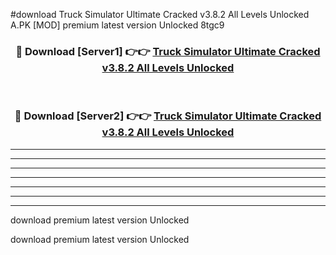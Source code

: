 #download Truck Simulator Ultimate Cracked v3.8.2 All Levels Unlocked A.PK [MOD] premium latest version Unlocked 8tgc9 



<div align="center">
<h3>🔴 Download [Server1] 👉👉 <a href="https://download1apk.web.app/">Truck Simulator Ultimate Cracked v3.8.2 All Levels Unlocked</a></h3><br>

<h3>🔴 Download [Server2] 👉👉 <a href="https://download1apk.web.app/">Truck Simulator Ultimate Cracked v3.8.2 All Levels Unlocked</a></h3>
</div>





----------------------------------------------------------

----------------------------------------------------------

----------------------------------------------------------

----------------------------------------------------------

----------------------------------------------------------

----------------------------------------------------------

----------------------------------------------------------

download premium latest version Unlocked

download premium latest version Unlocked
